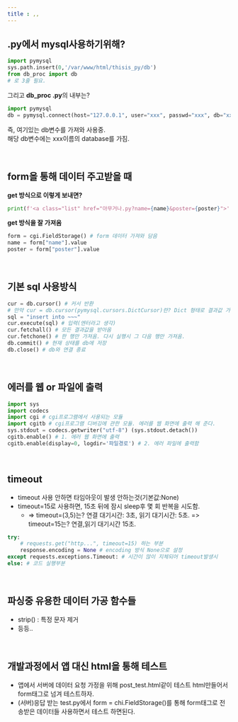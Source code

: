 ```yaml
---
title : ,,
---
```


## .py에서 mysql사용하기위해?

```python
import pymysql
sys.path.insert(0,'/var/www/html/thisis_py/db')
from db_proc import db
# 로 3줄 필요.
```

그리고 **db_proc .py**의 내부는?

```python
import pymysql
db = pymysql.connect(host="127.0.0.1", user="xxx", passwd="xxx", db="xxx", charset='utf8')
```

즉, 여기있는 db변수를 가져와 사용중.  
해당 db변수에는 xxx이름의 database를 가짐.

<br>

## form을 통해 데이터 주고받을 때



**get 방식으로 이렇게 보내면?**

```python
print(f'<a class="list" href="아무거나.py?name={name}&poster={poster}">')
```



**get 방식을 잘 가져옴**

```python
form = cgi.FieldStorage() # form 데이터 가져와 담음
name = form["name"].value
poster = form["poster"].value
```

<br>

## 기본 sql 사용방식

```python
cur = db.cursor() # 커서 반환
# 만약 cur = db.cursor(pymysql.cursors.DictCursor)란? Dict 형태로 결과값 가져오겠다는 뜻
sql = "insert into ~~~"
cur.execute(sql) # 입력(엔터라고 생각)
cur.fetchall() # 모든 결과값을 받아옴
cur.fetchone() # 한 행만 가져옴. 다시 실행시 그 다음 행만 가져옴.
db.commit() # 현재 상태를 db에 저장
db.close() # db와 연결 종료
```

<br>

## 에러를 웹 or 파일에 출력

```python
import sys
import codecs
import cgi # cgi프로그램에서 사용되는 모듈
import cgitb # cgi프로그램 디버깅에 관한 모듈. 에러를 웹 화면에 출력 해 준다.
sys.stdout = codecs.getwriter("utf-8") (sys.stdout.detach())
cgitb.enable() # 1. 에러 웹 화면에 출력
cgitb.enable(display=0, logdir='파일경로') # 2. 에러 파일에 출력함
```

<br>

## timeout

* timeout 사용 안하면 타임아웃이 발생 안하는것(기본값:None)
* timeout=15로 사용하면, 15초 뒤에 잠시 sleep후 몇 회 반복을 시도함.
  * => timeout=(3,5)는? 연결 대기시간: 3초, 읽기 대기시간: 5초. 
    => timeout=15는? 연결,읽기 대기시간 15초.

```python
try: 
    # requests.get("http...", timeout=15) 하는 부분
    response.encoding = None # encoding 방식 None으로 설정
except requests.exceptions.Timeout: # 시간이 많이 지체되어 timeout발생시
else: # 코드 실행부분
```

<br>

## 파싱중 유용한 데이터 가공 함수들

* strip() : 특정 문자 제거
* 등등..

<br>

## 개발과정에서 앱 대신 html을 통해 테스트

* 앱에서 서버에 데이터 요청 가정을 위해 post_test.html같이 테스트 html만들어서 form태그로 넘겨 테스트하자.
* (서버)응답 받는 test.py에서 form = chi.FieldStorage()를 통해 form태그로 전송받은 데이터들 사용하면서 테스트 하면된다.
